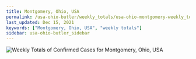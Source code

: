 ```yaml
---
title: Montgomery, Ohio, USA
permalink: /usa-ohio-butler/weekly_totals/usa-ohio-montgomery-weekly_totals.html
last_updated: Dec 15, 2021
keywords: ["Montgomery, Ohio, USA", "weekly totals"]
sidebar: usa-ohio-butler_sidebar
---
```


![Weekly Totals of Confirmed Cases for Montgomery, Ohio, USA](/covid_tracker/images/graphs/usa-ohio-montgomery-weekly_totals_graph.png)
